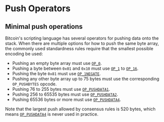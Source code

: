 # Push Operators

## Minimal push operations

Bitcoin's scripting language has several operators for pushing data onto the stack. When there are multiple options for how to push the same byte array, the commonly used standardness rules require that the smallest possible encoding be used:

* Pushing an empty byte array must use [`OP_0`](../opcodes/OP_0.md).
* Pushing a byte between `0x01` and `0x10` must use [`OP_1`](../opcodes/OP_1.md) to [`OP_16`](../opcodes/OP_16.md).
* Pushing the byte `0x81` must use [`OP_1NEGATE`](../opcodes/OP_1NEGATE.md).
* Pushing any other byte array up to 75 bytes must use the corresponding `OP_PUSHBYTES` opcode.
* Pushing 76 to 255 bytes must use [`OP_PUSHDATA1`](../opcodes/OP_PUSHDATA1.md).
* Pushing 256 to 65535 bytes must use [`OP_PUSHDATA2`](../opcodes/OP_PUSHDATA2.md).
* Pushing 65536 bytes or more must use [`OP_PUSHDATA4`](../opcodes/OP_PUSHDATA4.md).

Note that the largest push allowed by consensus rules is 520 bytes, which means [`OP_PUSHDATA4`](../opcodes/OP_PUSHDATA4.md) is never used in practice.
